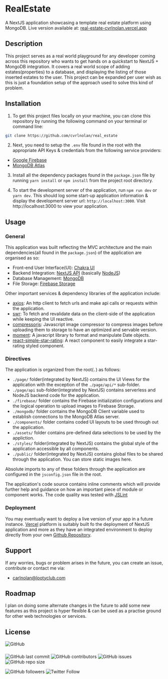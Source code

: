 # RealEstate

A NextJS application showcasing a template real estate platform using MongoDB.
Live version available at: [real-estate-cvrlnolan.vercel.app](https://real-estate-cvrlnolan.vercel.app)

## Description

This project serves as a real world playground for any developer coming across this repository who wants to get hands on a quickstart to NextJS + MongoDB integration. It covers a real world scope of adding estates(properties) to a database, and displaying the listing of those inserted estates to the user. This project can be expanded per user wish as this is just a foundation setup of the approach used to solve this kind of problem.

## Installation

1. To get this project files locally on your machine, you can clone this repository by running the following command on your terminal or command line:

```bash
git clone https://github.com/cvrlnolan/real_estate
```

2. Next, you need to setup the `.env` file found in the root with the appropriate API Keys & credentials from the following service providers:

- [Google Firebase](https://firebase.google.com/)
- [MongoDB Atlas](https://cloud.mongodb.com)

3. Install all the dependency packages found in the `package.json` file by running `yarn install` or `npm install` from the project root directory.

4. To start the development server of the application, run `npm run dev` or `yarn dev`. This should log some start-up application information & display the development server url: `http://localhost:3000`. Visit http://localhost:3000 to view your application.

## Usage

### General

This application was built reflecting the MVC architecture and the main dependencies(all found in the `package.json`) of the application are organised as so:

- Front-end User Interface(UI): [Chakra UI](https://chakra-ui.com)
- Backend Integration: [NextJS API](https://nextjs.org/docs/api-routes/introduction) (basically [NodeJS](https://nodejs.org/))
- Database Management: [MongoDB](https://mongodb.com)
- File Storage: [Firebase Storage](https://firebase.google.com/products/storage/)

Other important services & dependency libraries of the application include:

- [axios](https://www.npmjs.com/package/axios): An http client to fetch urls and make api calls or requests within the application.
- [swr](https://swr.vercel.app/): To fetch and revalidate data on the client-side of the application while keeping the UI reactive.
- [compressorjs](https://fengyuanchen.github.io/compressorjs/): Javascript image compressor to compress images before uploading them to storage to have an optimized and servable version.
- [moment](https://momentjs.com): A javacript library to format and manipulate Date objects.
- [react-simple-star-rating](https://www.npmjs.com/package/react-simple-star-rating): A react component to easily integrate a star-rating styled component.

### Directives

The application is organized from the root(`.`) as follows:

- `./page/` folder(integrated by NextJS) contains the UI Views for the application with the exception of the `./page/api/*` sub-folder.
- `./page/api` sub-folder(integrated by NextJS) contains serverless and NodeJS backend code for the application.
- `./firebase/` folder contains the Firebase initialization configurations and the logical operation to upload images to Firebase Storage.
- `./mongodb/` folder contains the MongoDB Client variable used to establish connections to the MongoDB Atlas server.
- `./components/` folder contains coded UI layouts to be used through out the application.
- `./assets/` folder contains pre-defined data selections to be used by the appliction.
- `./styles/` folder(integrated by NextJS) contains the global style of the application accessible by all components.
- `./public/` folder(integrated by NextJS) contains global files to be shared through the application. You can store static images here.

Absolute imports to any of these folders through the application are configured in the `jsconfig.json` file in the root.

The application's code source contains inline comments which will provide further help and guidance on how an important piece of module or component works. The code quality was tested with [JSLint](https://www.jslint.com/)

### Deployment

You may eventually want to deploy a live version of your app in a future instance. [Vercel](https://vercel.com/) platform is suitably built fo the deployment of NextJS application and more as they have an integrated environment to deploy directly from your own [Github Repository](https://github.com/new).

## Support

If any worries, bugs or problem arises in the future, you can create an issue, contribute or contact me via:

- [carlnolan@lootyclub.com](mailto:carlnolan@lootyclub.com)

## Roadmap

I plan on doing some alternate changes in the future to add some new features as this project is hyper flexible & can be used as a practise ground for other web technologies or services.

## License

![GitHub](https://img.shields.io/github/license/cvrlnolan/real_estate)

###

![GitHub last commit](https://img.shields.io/github/last-commit/cvrlnolan/real_estate) ![GitHub contributors](https://img.shields.io/github/contributors/cvrlnolan/real_estate) ![GitHub issues](https://img.shields.io/github/issues/cvrlnolan/real_estate) ![GitHub repo size](https://img.shields.io/github/repo-size/cvrlnolan/real_estate)

![GitHub followers](https://img.shields.io/github/followers/cvrlnolan?style=social) ![Twitter Follow](https://img.shields.io/twitter/follow/realcarlnolan?style=social)
